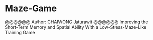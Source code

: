 # Maze-Game
@@@@@@
Author: CHAIWONG Jaturawit
@@@@@@
Improving the Short-Term Memory and Spatial Ability With a Low-Stress-Maze-Like Training Game
